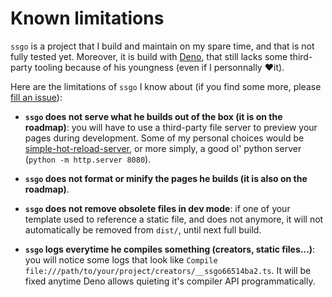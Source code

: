 # Known limitations

`ssgo` is a project that I build and maintain on my spare time, and that is not fully tested yet. Moreover, it is build with [Deno](https://deno.land), that still lacks some third-party tooling because of his youngness (even if I personnally ❤️it).

Here are the limitations of `ssgo` I know about (if you find some more, please [fill an issue](https://github.com/mdubourg001/ssgo/issues)):

- **`ssgo` does not serve what he builds out of the box (it is on the roadmap)**: you will have to use a third-party file server to preview your pages during development. Some of my personal choices would be [simple-hot-reload-server](https://github.com/imcuttle/simple-hot-reload-server), or more simply, a good ol' python server (`python -m http.server 8080`).

- **`ssgo` does not format or minify the pages he builds (it is also on the roadmap)**.

- **`ssgo` does not remove obsolete files in dev mode**: if one of your template used to reference a static file, and does not anymore, it will not automatically be removed from `dist/`, until next full build.

- **`ssgo` logs everytime he compiles something (creators, static files...)**: you will notice some logs that look like `Compile file:///path/to/your/project/creators/__ssgo66514ba2.ts`. It will be fixed anytime Deno allows quieting it's compiler API programmatically.
